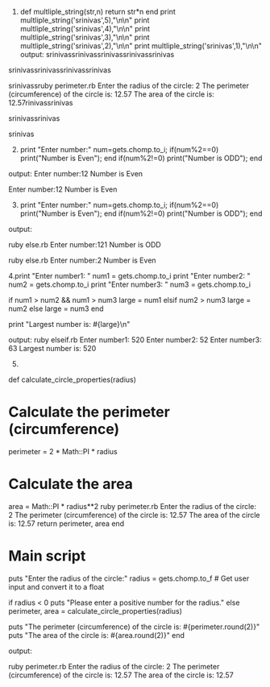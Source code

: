 1.  def multliple_string(str,n)
return str*n
end
print multliple_string('srinivas',5),"\n\n"
print multliple_string('srinivas',4),"\n\n"
print multliple_string('srinivas',3),"\n\n"
print multliple_string('srinivas',2),"\n\n"
print multliple_string('srinivas',1),"\n\n"
output:
srinivassrinivassrinivassrinivassrinivas

srinivassrinivassrinivassrinivas

srinivassruby perimeter.rb
Enter the radius of the circle:
2
The perimeter (circumference) of the circle is: 12.57
The area of the circle is: 12.57rinivassrinivas

srinivassrinivas

srinivas

2.   print "Enter number:"
num=gets.chomp.to_i;
if(num%2==0)
print("Number is Even");
end
if(num%2!=0)
print("Number is ODD");
end
                                                                                                          
output:
Enter number:12
Number is Even

Enter number:12
Number is Even

3.   print "Enter number:"
num=gets.chomp.to_i;
if(num%2==0)
print("Number is Even");
end
if(num%2!=0)
print("Number is ODD");
end          

 output:  
 
ruby else.rb
Enter number:121
Number is ODD

ruby else.rb
Enter number:2
Number is Even

4.print "Enter number1: "
num1 = gets.chomp.to_i
print "Enter number2: "
num2 = gets.chomp.to_i
print "Enter number3: "
num3 = gets.chomp.to_i

if num1 > num2 && num1 > num3
  large = num1
elsif num2 > num3
  large = num2
else
  large = num3
end

print "Largest number is: #{large}\n"

output:
ruby elseif.rb
Enter number1: 520
Enter number2: 52
Enter number3: 63
Largest number is: 520



5.
def calculate_circle_properties(radius)
  # Calculate the perimeter (circumference)
  perimeter = 2 * Math::PI * radius
  
  # Calculate the area
  area = Math::PI * radius**2
  ruby perimeter.rb
Enter the radius of the circle:
2
The perimeter (circumference) of the circle is: 12.57
The area of the circle is: 12.57
  return perimeter, area
end

# Main script
puts "Enter the radius of the circle:"
radius = gets.chomp.to_f  # Get user input and convert it to a float

if radius < 0
  puts "Please enter a positive number for the radius."
else
  perimeter, area = calculate_circle_properties(radius)
  
  puts "The perimeter (circumference) of the circle is: #{perimeter.round(2)}"
  puts "The area of the circle is: #{area.round(2)}"
end

output:


ruby perimeter.rb
Enter the radius of the circle:
2
The perimeter (circumference) of the circle is: 12.57
The area of the circle is: 12.57
